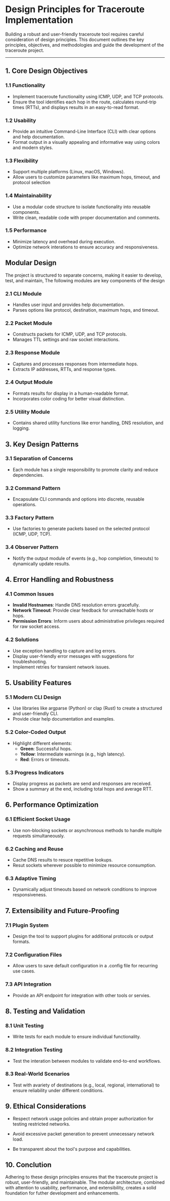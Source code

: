 # Design Principles for Traceroute Implementation

Building a robust and user-friendly traceroute tool requires careful consideration of design principles. This document outlines the key principles, objectives, and methodologies and guide the development of the traceroute project.

---

## 1. Core Design Objectives

### 1.1 Functionality

- Implement traceroute functionality using ICMP, UDP, and TCP protocols.
- Ensure the tool identifies each hop in the route, calculates round-trip times (RTTs), and displays results in an easy-to-read format.

### 1.2 Usability

- Provide an intuitive Command-Line Interface (CLI) with clear options and help documentation.
- Format output in a visually appealing and informative way using colors and modern styles.

### 1.3 Flexibility

- Support multiple platforms (Linux, macOS, Windows).
- Allow users to customize parameters like maximum hops, timeout, and protocol selection

### 1.4 Maintainability

- Use a modular code structure to isolate functionality into reusable components.
- Write clean, readable code with proper documentation and comments.

### 1.5 Performance

- Minimize latency and overhead during execution.
- Optimize network interations to ensure accuracy and responsiveness.

## Modular Design

The project is structured to separate concerns, making it easier to develop, test, and maintain, The following modules are key components of the design

### 2.1 CLI Module

- Handles user input and provides help documentation.
- Parses options like protocol, destination, maximum hops, and timeout.

### 2.2 Packet Module

- Constructs packets for ICMP, UDP, and TCP protocols.
- Manages TTL settings and raw socket interactions.

### 2.3 Response Module

- Captures and processes responses from intermediate hops.
- Extracts IP addresses, RTTs, and response types.

### 2.4 Output Module

- Formats results for display in a human-readable format.
- Incorporates color coding for better visual distinction.

### 2.5 Utility Module

- Contains shared utility functions like error handling, DNS resolution, and logging.


## 3. Key Design Patterns

### 3.1 Separation of Concerns

- Each module has a single responsibility to promote clarity and reduce dependencies.

### 3.2 Command Pattern

- Encapsulate CLI commands and options into discrete, reusable operations.

### 3.3 Factory Pattern

- Use factories to generate packets based on the selected protocol (ICMP, UDP, TCP).

### 3.4 Observer Pattern

- Notify the output module of events (e.g., hop completion, timeouts) to dynamically update results.

## 4. Error Handling and Robustness

### 4.1 Common  Issues

- **Invalid Hostnames**: Handle DNS resolution errors gracefully.
- **Network Timeout**: Provide clear feedback for unreachable hosts or hops.
- **Permission Errors**: Inform users about administrative privileges required for raw socket access.

### 4.2 Solutions

- Use exception handling to capture and log errors.
- Display user-friendly error messages with suggestions for troubleshooting.
- Implement retries for transient network issues.

## 5. Usability Features

### 5.1 Modern CLI Design

- Use libraries like argparse (Python) or clap (Rust) to create a structured and user-friendly CLI.
- Provide clear help documentation and examples.

### 5.2 Color-Coded Output

- Highlight different elements:
    - **Green**: Successful hops.
    - **Yellow**: Intermediate warnings (e.g., high latency).
    - **Red**: Errors or timeouts.

### 5.3 Progress Indicators

- Display progress as packets are send and responses are received.
- Show a summary at the end, including total hops and average RTT.

## 6. Performance Optimization

### 6.1 Efficient Socket Usage

- Use non-blocking sockets or asynchronous methods to handle multiple requests simultaneously.

### 6.2 Caching and Reuse

- Cache DNS results to resuce repetitive lookups.
- Resut sockets wherever possible to minimize resource consumption.

### 6.3 Adaptive Timing

- Dynamically adjust timeouts based on network conditions to improve responsiveness.


## 7. Extensibility and Future-Proofing

### 7.1 Plugin System

- Design the tool to support plugins for additional protocols or output formats.

### 7.2 Configuration Files

- Allow users to save default configuration in a .config file for recurring use cases.

### 7.3 API Integration

- Provide an API endpoint for integration with other tools or servies. 

## 8. Testing and Validation

### 8.1 Unit Testing

- Write tests for each module to ensure individual functionality.

### 8.2 Integration Testing

- Test the interation between modules to validate end-to-end workflows.

### 8.3 Real-World Scenarios

- Test with avariety of destinations (e.g., local, regional, international) to ensure reliability under different conditions.

## 9. Ethical Considerations

- Respect network usage policies and obtain proper authorization for testing restricted networks.

- Avoid excessive packet generation to prevent unnecessary network load.

- Be transparent about the tool's purpose and capabilities.

## 10. Conclution

Adhering to these design principles ensures that the traceroute project is robust, user-friendly, and maintainable. The modular architecture, combined with attention to usability, performance, and extensibility, creates a solid foundation for futher development and enhancements.
